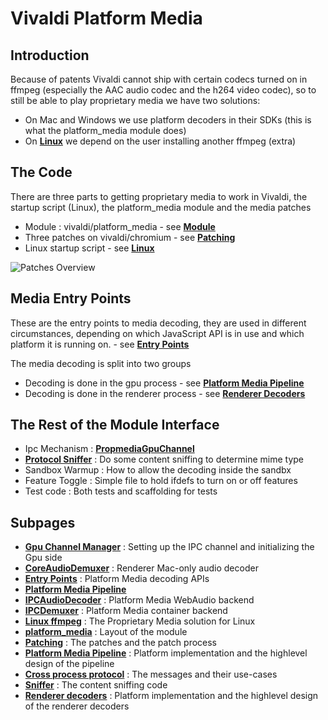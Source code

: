 # Vivaldi Platform Media

## Introduction

Because of patents Vivaldi cannot ship with certain codecs turned on in ffmpeg (especially the AAC audio codec and the h264 video codec), so to still be able to play proprietary media we have two solutions:

* On Mac and Windows we use platform decoders in their SDKs (this is what the platform_media module does)
* On [**Linux**][7] we depend on the user installing another ffmpeg (extra)

## The Code

There are three parts to getting proprietary media to work in Vivaldi, the startup script (Linux), the platform_media module and the media patches

* Module : vivaldi/platform_media - see [**Module**][8]
* Three patches on vivaldi/chromium - see [**Patching**][9]
* Linux startup script - see [**Linux**][7]

![Patches Overview](docs/images/patches.svg)

## Media Entry Points

These are the entry points to media decoding, they are used in different circumstances, depending on which JavaScript API is in use and which platform it is running on. - see [**Entry Points**][3]

The media decoding is split into two groups

* Decoding is done in the gpu process - see [**Platform Media Pipeline**][4]
* Decoding is done in the renderer process - see [**Renderer Decoders**][13]

## The Rest of the Module Interface

* Ipc Mechanism : [**PropmediaGpuChannel**][1]
* [**Protocol Sniffer**][12] : Do some content sniffing to determine mime type
* Sandbox Warmup : How to allow the decoding inside the sandbx
* Feature Toggle : Simple file to hold ifdefs to turn on or off features
* Test code : Both tests and scaffolding for tests

## Subpages

* [**Gpu Channel Manager**][1] : Setting up the IPC channel and initializing the Gpu side
* [**CoreAudioDemuxer**][2] : Renderer Mac-only audio decoder
* [**Entry Points**][3] : Platform Media decoding APIs
* [**Platform Media Pipeline**][4]
* [**IPCAudioDecoder**][5] : Platform Media WebAudio backend
* [**IPCDemuxer**][6] : Platform Media container backend
* [**Linux ffmpeg**][7] : The Proprietary Media solution for Linux
* [**platform_media**][8] : Layout of the module
* [**Patching**][9] : The patches and the patch process
* [**Platform Media Pipeline**][10] : Platform implementation and the highlevel design of the pipeline
* [**Cross process protocol**][11] : The messages and their use-cases
* [**Sniffer**][12] : The content sniffing code
* [**Renderer decoders**][13] : Platform implementation and the highlevel design of the renderer decoders

[1]: docs/channel_manager.md
[2]: docs/core_audio_demuxer.md
[3]: docs/entry_points.md
[4]: docs/gpu_pipeline.md
[5]: docs/ipc_audio_decoder.md
[6]: docs/ipc_demuxer.md
[7]: docs/linux.md
[8]: docs/module.md
[9]: docs/patching.md
[10]: docs/pipeline_impl.md
[11]: docs/pipeline_protocol.md
[12]: docs/protocol_sniffer.md
[13]: docs/renderer_decoders.md